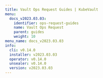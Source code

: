 ```yaml
---
title: Vault Ops Request Guides | KubeVault
menu:
  docs_v2023.03.03:
    identifier: ops-request-guides
    name: Vault Ops Request
    parent: guides
    weight: 10
menu_name: docs_v2023.03.03
info:
  cli: v0.14.0
  installer: v2023.03.03
  operator: v0.14.0
  unsealer: v0.14.0
  version: v2023.03.03
---
```



